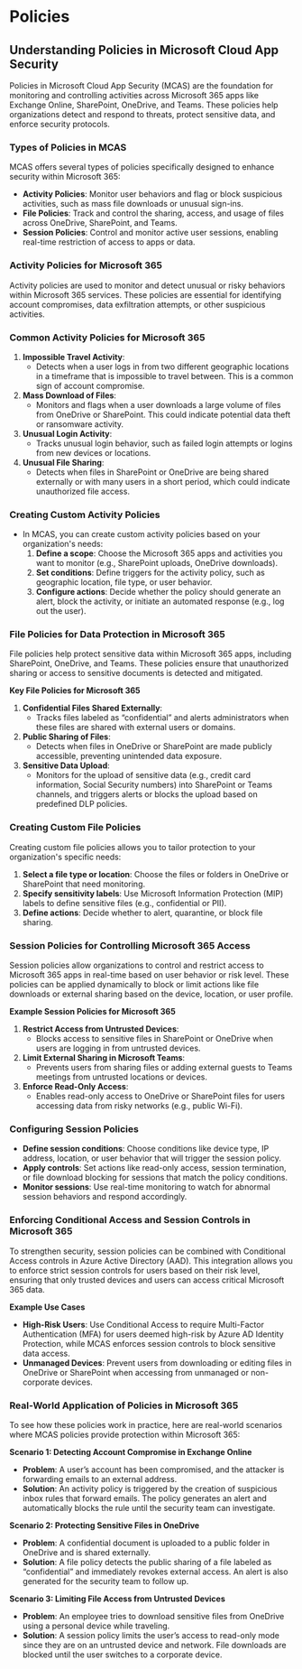 # Policies

## **Understanding Policies in Microsoft Cloud App Security**

Policies in Microsoft Cloud App Security (MCAS) are the foundation for monitoring and controlling activities across Microsoft 365 apps like Exchange Online, SharePoint, OneDrive, and Teams. These policies help organizations detect and respond to threats, protect sensitive data, and enforce security protocols.

### **Types of Policies in MCAS**

MCAS offers several types of policies specifically designed to enhance security within Microsoft 365:

* **Activity Policies**: Monitor user behaviors and flag or block suspicious activities, such as mass file downloads or unusual sign-ins.
* **File Policies**: Track and control the sharing, access, and usage of files across OneDrive, SharePoint, and Teams.
* **Session Policies**: Control and monitor active user sessions, enabling real-time restriction of access to apps or data.

### **Activity Policies for Microsoft 365**

Activity policies are used to monitor and detect unusual or risky behaviors within Microsoft 365 services. These policies are essential for identifying account compromises, data exfiltration attempts, or other suspicious activities.

### **Common Activity Policies for Microsoft 365**

1. **Impossible Travel Activity**:
   * Detects when a user logs in from two different geographic locations in a timeframe that is impossible to travel between. This is a common sign of account compromise.
2. **Mass Download of Files**:
   * Monitors and flags when a user downloads a large volume of files from OneDrive or SharePoint. This could indicate potential data theft or ransomware activity.
3. **Unusual Login Activity**:
   * Tracks unusual login behavior, such as failed login attempts or logins from new devices or locations.
4. **Unusual File Sharing**:
   * Detects when files in SharePoint or OneDrive are being shared externally or with many users in a short period, which could indicate unauthorized file access.

### **Creating Custom Activity Policies**

* In MCAS, you can create custom activity policies based on your organization's needs:
  1. **Define a scope**: Choose the Microsoft 365 apps and activities you want to monitor (e.g., SharePoint uploads, OneDrive downloads).
  2. **Set conditions**: Define triggers for the activity policy, such as geographic location, file type, or user behavior.
  3. **Configure actions**: Decide whether the policy should generate an alert, block the activity, or initiate an automated response (e.g., log out the user).

### **File Policies for Data Protection in Microsoft 365**

File policies help protect sensitive data within Microsoft 365 apps, including SharePoint, OneDrive, and Teams. These policies ensure that unauthorized sharing or access to sensitive documents is detected and mitigated.

**Key File Policies for Microsoft 365**

1. **Confidential Files Shared Externally**:
   * Tracks files labeled as “confidential” and alerts administrators when these files are shared with external users or domains.
2. **Public Sharing of Files**:
   * Detects when files in OneDrive or SharePoint are made publicly accessible, preventing unintended data exposure.
3. **Sensitive Data Upload**:
   * Monitors for the upload of sensitive data (e.g., credit card information, Social Security numbers) into SharePoint or Teams channels, and triggers alerts or blocks the upload based on predefined DLP policies.

### **Creating Custom File Policies**

Creating custom file policies allows you to tailor protection to your organization's specific needs:

1. **Select a file type or location**: Choose the files or folders in OneDrive or SharePoint that need monitoring.
2. **Specify sensitivity labels**: Use Microsoft Information Protection (MIP) labels to define sensitive files (e.g., confidential or PII).
3. **Define actions**: Decide whether to alert, quarantine, or block file sharing.

### **Session Policies for Controlling Microsoft 365 Access**

Session policies allow organizations to control and restrict access to Microsoft 365 apps in real-time based on user behavior or risk level. These policies can be applied dynamically to block or limit actions like file downloads or external sharing based on the device, location, or user profile.

**Example Session Policies for Microsoft 365**

1. **Restrict Access from Untrusted Devices**:
   * Blocks access to sensitive files in SharePoint or OneDrive when users are logging in from untrusted devices.
2. **Limit External Sharing in Microsoft Teams**:
   * Prevents users from sharing files or adding external guests to Teams meetings from untrusted locations or devices.
3. **Enforce Read-Only Access**:
   * Enables read-only access to OneDrive or SharePoint files for users accessing data from risky networks (e.g., public Wi-Fi).

### **Configuring Session Policies**

* **Define session conditions**: Choose conditions like device type, IP address, location, or user behavior that will trigger the session policy.
* **Apply controls**: Set actions like read-only access, session termination, or file download blocking for sessions that match the policy conditions.
* **Monitor sessions**: Use real-time monitoring to watch for abnormal session behaviors and respond accordingly.

### **Enforcing Conditional Access and Session Controls in Microsoft 365**

To strengthen security, session policies can be combined with Conditional Access controls in Azure Active Directory (AAD). This integration allows you to enforce strict session controls for users based on their risk level, ensuring that only trusted devices and users can access critical Microsoft 365 data.

**Example Use Cases**

* **High-Risk Users**: Use Conditional Access to require Multi-Factor Authentication (MFA) for users deemed high-risk by Azure AD Identity Protection, while MCAS enforces session controls to block sensitive data access.
* **Unmanaged Devices**: Prevent users from downloading or editing files in OneDrive or SharePoint when accessing from unmanaged or non-corporate devices.

### **Real-World Application of Policies in Microsoft 365**

To see how these policies work in practice, here are real-world scenarios where MCAS policies provide protection within Microsoft 365:

**Scenario 1: Detecting Account Compromise in Exchange Online**

* **Problem**: A user’s account has been compromised, and the attacker is forwarding emails to an external address.
* **Solution**: An activity policy is triggered by the creation of suspicious inbox rules that forward emails. The policy generates an alert and automatically blocks the rule until the security team can investigate.

**Scenario 2: Protecting Sensitive Files in OneDrive**

* **Problem**: A confidential document is uploaded to a public folder in OneDrive and is shared externally.
* **Solution**: A file policy detects the public sharing of a file labeled as “confidential” and immediately revokes external access. An alert is also generated for the security team to follow up.

**Scenario 3: Limiting File Access from Untrusted Devices**

* **Problem**: An employee tries to download sensitive files from OneDrive using a personal device while traveling.
* **Solution**: A session policy limits the user’s access to read-only mode since they are on an untrusted device and network. File downloads are blocked until the user switches to a corporate device.
